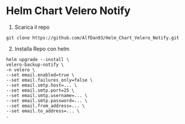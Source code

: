 # Helm Chart Velero Notify

1. Scarica il repo
```
git clone https://github.com/AlfDan93/Helm_Chart_Velero_Notify.git
```

2. Installa Repo con helm
```
helm upgrade --install \ 
velero-backup-notify \
-n velero \
--set email.enabled=true \
--set email.failures_only=false \
--set email.smtp.host=... \
--set email.smtp.port=25 \
--set email.smtp.username=... \
--set email.smtp.password=... \
--set email.from_address=... \
--set email.to_address=... \
.
```